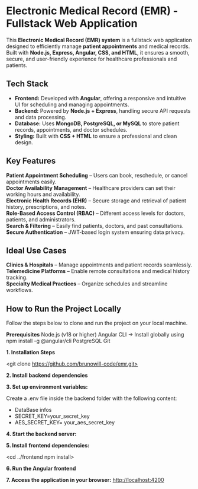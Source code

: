 # Electronic Medical Record (EMR) - Fullstack Web Application

This **Electronic Medical Record (EMR) system** is a fullstack web application designed to efficiently manage **patient appointments** and medical records. Built with **Node.js, Express, Angular, CSS, and HTML**, it ensures a smooth, secure, and user-friendly experience for healthcare professionals and patients.

## Tech Stack
- **Frontend:** Developed with **Angular**, offering a responsive and intuitive UI for scheduling and managing appointments.  
- **Backend:** Powered by **Node.js + Express**, handling secure API requests and data processing.  
- **Database:** Uses **MongoDB, PostgreSQL, or MySQL** to store patient records, appointments, and doctor schedules.  
- **Styling:** Built with **CSS + HTML** to ensure a professional and clean design.  

## Key Features
**Patient Appointment Scheduling** – Users can book, reschedule, or cancel appointments easily.  
**Doctor Availability Management** – Healthcare providers can set their working hours and availability.  
**Electronic Health Records (EHR)** – Secure storage and retrieval of patient history, prescriptions, and notes.  
**Role-Based Access Control (RBAC)** – Different access levels for doctors, patients, and administrators.  
**Search & Filtering** – Easily find patients, doctors, and past consultations.  
**Secure Authentication** – JWT-based login system ensuring data privacy.  

## Ideal Use Cases
**Clinics & Hospitals** – Manage appointments and patient records seamlessly.  
**Telemedicine Platforms** – Enable remote consultations and medical history tracking.  
**Specialty Medical Practices** – Organize schedules and streamline workflows.  


## How to Run the Project Locally
Follow the steps below to clone and run the project on your local machine.

**Prerequisites**
Node.js (v18 or higher)
Angular CLI → Install globally using npm install -g @angular/cli
PostgreSQL
Git

**1. Installation Steps**

<git clone https://github.com/brunowill-code/emr.git>
<cd emr>

**2. Install backend dependencies**

<cd backend>
<npm install>

**3. Set up environment variables:**

Create a .env file inside the backend folder with the following content:

- DataBase infos
- SECRET_KEY=your_secret_key
- AES_SECRET_KEY= your_aes_secret_key

**4. Start the backend server:**
<npm start>

**5. Install frontend dependencies:**

<cd ../frontend
npm install>

**6. Run the Angular frontend**
<ng serve>

**7. Access the application in your browser:**
<http://localhost:4200>